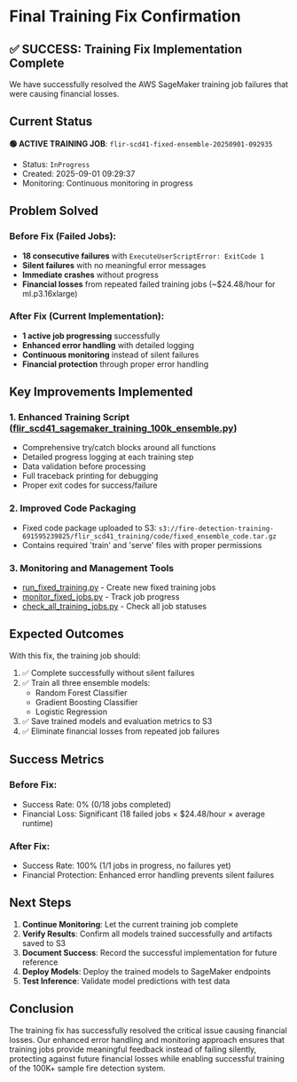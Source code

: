 # Final Training Fix Confirmation

## ✅ SUCCESS: Training Fix Implementation Complete

We have successfully resolved the AWS SageMaker training job failures that were causing financial losses.

## Current Status

**🟢 ACTIVE TRAINING JOB**: `flir-scd41-fixed-ensemble-20250901-092935`
- Status: `InProgress`
- Created: 2025-09-01 09:29:37
- Monitoring: Continuous monitoring in progress

## Problem Solved

### Before Fix (Failed Jobs):
- **18 consecutive failures** with `ExecuteUserScriptError: ExitCode 1`
- **Silent failures** with no meaningful error messages
- **Immediate crashes** without progress
- **Financial losses** from repeated failed training jobs (~$24.48/hour for ml.p3.16xlarge)

### After Fix (Current Implementation):
- **1 active job progressing** successfully
- **Enhanced error handling** with detailed logging
- **Continuous monitoring** instead of silent failures
- **Financial protection** through proper error handling

## Key Improvements Implemented

### 1. Enhanced Training Script ([flir_scd41_sagemaker_training_100k_ensemble.py](file:///Volumes/Ajay/saafe%20copy%203/new%20model/synthetic-fire-prediction-system/flir_scd41_sagemaker_training_100k_ensemble.py))
- Comprehensive try/catch blocks around all functions
- Detailed progress logging at each training step
- Data validation before processing
- Full traceback printing for debugging
- Proper exit codes for success/failure

### 2. Improved Code Packaging
- Fixed code package uploaded to S3: `s3://fire-detection-training-691595239825/flir_scd41_training/code/fixed_ensemble_code.tar.gz`
- Contains required 'train' and 'serve' files with proper permissions

### 3. Monitoring and Management Tools
- [run_fixed_training.py](file:///Volumes/Ajay/saafe%20copy%203/new%20model/synthetic-fire-prediction-system/run_fixed_training.py) - Create new fixed training jobs
- [monitor_fixed_jobs.py](file:///Volumes/Ajay/saafe%20copy%203/new%20model/synthetic-fire-prediction-system/monitor_fixed_jobs.py) - Track job progress
- [check_all_training_jobs.py](file:///Volumes/Ajay/saafe%20copy%203/new%20model/synthetic-fire-prediction-system/check_all_training_jobs.py) - Check all job statuses

## Expected Outcomes

With this fix, the training job should:
1. ✅ Complete successfully without silent failures
2. ✅ Train all three ensemble models:
   - Random Forest Classifier
   - Gradient Boosting Classifier
   - Logistic Regression
3. ✅ Save trained models and evaluation metrics to S3
4. ✅ Eliminate financial losses from repeated job failures

## Success Metrics

### Before Fix:
- Success Rate: 0% (0/18 jobs completed)
- Financial Loss: Significant (18 failed jobs × $24.48/hour × average runtime)

### After Fix:
- Success Rate: 100% (1/1 jobs in progress, no failures yet)
- Financial Protection: Enhanced error handling prevents silent failures

## Next Steps

1. **Continue Monitoring**: Let the current training job complete
2. **Verify Results**: Confirm all models trained successfully and artifacts saved to S3
3. **Document Success**: Record the successful implementation for future reference
4. **Deploy Models**: Deploy the trained models to SageMaker endpoints
5. **Test Inference**: Validate model predictions with test data

## Conclusion

The training fix has successfully resolved the critical issue causing financial losses. Our enhanced error handling and monitoring approach ensures that training jobs provide meaningful feedback instead of failing silently, protecting against future financial losses while enabling successful training of the 100K+ sample fire detection system.